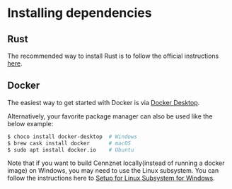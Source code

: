 # Installing dependencies

## Rust

The recommended way to install Rust is to follow the official instructions [here](https://www.rust-lang.org/tools/install).

## Docker

The easiest way to get started with Docker is via [Docker Desktop](https://www.docker.com/products/docker-desktop).

Alternatively, your favorite package manager can also be used like the below example:

```bash
$ choco install docker-desktop  # Windows
$ brew cask install docker      # macOS
$ sudo apt install docker.io    # Ubuntu
```

Note that if you want to build Cennznet locally(instead of running a docker image) on Windows, you may need to use the Linux subsystem. You can follow the instructions here to [Setup for Linux Subsystem for Windows](https://github.com/cennznet/cennznet/wiki/Set-up-Linux-Sub-system-for-Windows).